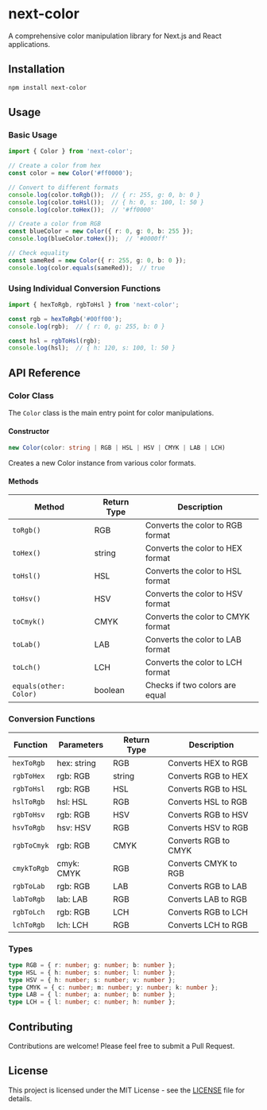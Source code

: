 # next-color

A comprehensive color manipulation library for Next.js and React applications.

## Installation

```bash
npm install next-color
```

## Usage

### Basic Usage

```typescript
import { Color } from 'next-color';

// Create a color from hex
const color = new Color('#ff0000');

// Convert to different formats
console.log(color.toRgb());  // { r: 255, g: 0, b: 0 }
console.log(color.toHsl());  // { h: 0, s: 100, l: 50 }
console.log(color.toHex());  // '#ff0000'

// Create a color from RGB
const blueColor = new Color({ r: 0, g: 0, b: 255 });
console.log(blueColor.toHex());  // '#0000ff'

// Check equality
const sameRed = new Color({ r: 255, g: 0, b: 0 });
console.log(color.equals(sameRed));  // true
```

### Using Individual Conversion Functions

```typescript
import { hexToRgb, rgbToHsl } from 'next-color';

const rgb = hexToRgb('#00ff00');
console.log(rgb);  // { r: 0, g: 255, b: 0 }

const hsl = rgbToHsl(rgb);
console.log(hsl);  // { h: 120, s: 100, l: 50 }
```

## API Reference

### Color Class

The `Color` class is the main entry point for color manipulations.

#### Constructor

```typescript
new Color(color: string | RGB | HSL | HSV | CMYK | LAB | LCH)
```

Creates a new Color instance from various color formats.

#### Methods

| Method                 | Return Type | Description                       |
| ---------------------- | ----------- | --------------------------------- |
| `toRgb()`              | RGB         | Converts the color to RGB format  |
| `toHex()`              | string      | Converts the color to HEX format  |
| `toHsl()`              | HSL         | Converts the color to HSL format  |
| `toHsv()`              | HSV         | Converts the color to HSV format  |
| `toCmyk()`             | CMYK        | Converts the color to CMYK format |
| `toLab()`              | LAB         | Converts the color to LAB format  |
| `toLch()`              | LCH         | Converts the color to LCH format  |
| `equals(other: Color)` | boolean     | Checks if two colors are equal    |

### Conversion Functions

| Function    | Parameters  | Return Type | Description          |
| ----------- | ----------- | ----------- | -------------------- |
| `hexToRgb`  | hex: string | RGB         | Converts HEX to RGB  |
| `rgbToHex`  | rgb: RGB    | string      | Converts RGB to HEX  |
| `rgbToHsl`  | rgb: RGB    | HSL         | Converts RGB to HSL  |
| `hslToRgb`  | hsl: HSL    | RGB         | Converts HSL to RGB  |
| `rgbToHsv`  | rgb: RGB    | HSV         | Converts RGB to HSV  |
| `hsvToRgb`  | hsv: HSV    | RGB         | Converts HSV to RGB  |
| `rgbToCmyk` | rgb: RGB    | CMYK        | Converts RGB to CMYK |
| `cmykToRgb` | cmyk: CMYK  | RGB         | Converts CMYK to RGB |
| `rgbToLab`  | rgb: RGB    | LAB         | Converts RGB to LAB  |
| `labToRgb`  | lab: LAB    | RGB         | Converts LAB to RGB  |
| `rgbToLch`  | rgb: RGB    | LCH         | Converts RGB to LCH  |
| `lchToRgb`  | lch: LCH    | RGB         | Converts LCH to RGB  |

### Types

```typescript
type RGB = { r: number; g: number; b: number };
type HSL = { h: number; s: number; l: number };
type HSV = { h: number; s: number; v: number };
type CMYK = { c: number; m: number; y: number; k: number };
type LAB = { l: number; a: number; b: number };
type LCH = { l: number; c: number; h: number };
```

## Contributing

Contributions are welcome! Please feel free to submit a Pull Request.

## License

This project is licensed under the MIT License - see the [LICENSE](LICENSE) file for details.
